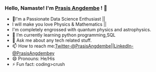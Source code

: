 ### Hello, Namaste! I'm [Prasis Angdembe](https://www.facebook.com/prasisangdembe) ! 👋




- 🔭I'm a  Passionate Data Science Enthusiast ||
-  I will make you love Physics & Mathematics ||
-   I'm completely engrossed with quantum physics and astrophysics.
- 🌱 I’m currently learning python programming,SQL 
- 💬 Ask me about any tech related stuff.
- 📫 How to reach me:[Twitter-@PrasisAngdembe](https://twitter.com/PrasisAngdembe)||[LinkedIn-@PrasisAngdembey](https://www.linkedin.com/in/prasis-angdembe-583a221a2)
- 😄 Pronouns: He/His
- ⚡ Fun fact: coding>crush

